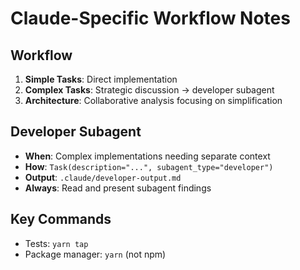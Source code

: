 # Claude-Specific Workflow Notes

## Workflow
1. **Simple Tasks**: Direct implementation
2. **Complex Tasks**: Strategic discussion → developer subagent
3. **Architecture**: Collaborative analysis focusing on simplification

## Developer Subagent
- **When**: Complex implementations needing separate context
- **How**: `Task(description="...", subagent_type="developer")`
- **Output**: `.claude/developer-output.md`
- **Always**: Read and present subagent findings

## Key Commands
- Tests: `yarn tap`
- Package manager: `yarn` (not npm)
